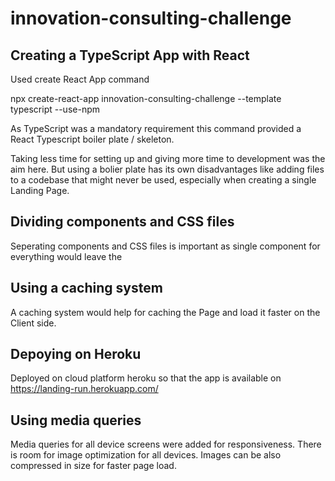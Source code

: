 # innovation-consulting-challenge

## Creating a TypeScript App with React
Used create React App command

npx create-react-app innovation-consulting-challenge --template typescript --use-npm

As TypeScript was a mandatory requirement this command provided a React Typescript boiler plate / skeleton.

Taking less time for setting up and giving more time to development was the aim here. But using a bolier plate has its own disadvantages like adding files to a codebase that might never be used, especially when creating a single Landing Page.


## Dividing components and CSS files
Seperating components and CSS files is important as single component for everything would leave the 

## Using a caching system 
A caching system would help for caching the Page and load it faster on the Client side.

## Depoying on Heroku
Deployed on cloud platform heroku so that the app is available on 
https://landing-run.herokuapp.com/

## Using media queries
Media queries for all device screens were added for responsiveness. There is room for image optimization for all devices. Images can be also compressed in size for faster page load.



